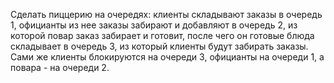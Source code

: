 Сделать пиццерию на очередях: клиенты складывают заказы в очередь 1, официанты из нее заказы забирают и добавляют в очередь 2, из которой повар заказ забирает и готовит, после чего он готовые блюда складывает в очередь 3, из который клиенты будут забирать заказы. Сами же клиенты блокируются на очереди 3, официанты на очереди 1, а повара - на очереди 2.